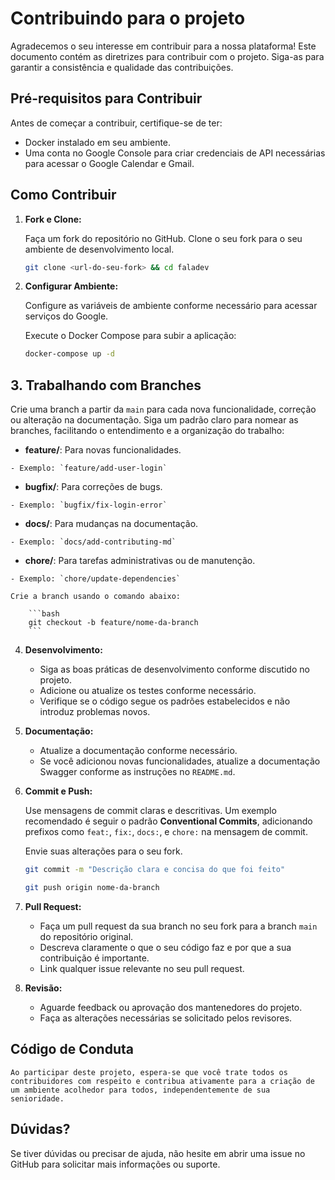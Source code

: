# Contribuindo para o projeto

Agradecemos o seu interesse em contribuir para a nossa plataforma! Este documento contém as diretrizes para contribuir com o projeto. Siga-as para garantir a consistência e qualidade das contribuições.

## Pré-requisitos para Contribuir

Antes de começar a contribuir, certifique-se de ter:

   - Docker instalado em seu ambiente.
   - Uma conta no Google Console para criar credenciais de API necessárias para acessar o Google Calendar e Gmail.

## Como Contribuir

1. **Fork e Clone:**

    Faça um fork do repositório no GitHub.
    Clone o seu fork para o seu ambiente de desenvolvimento local.
    
    ```bash
    git clone <url-do-seu-fork> && cd faladev
    ```

2. **Configurar Ambiente:**

   Configure as variáveis de ambiente conforme necessário para acessar serviços do Google.
   
   Execute o Docker Compose para subir a aplicação:
   
    ```bash
    docker-compose up -d
     ```

## 3. Trabalhando com Branches

   Crie uma branch a partir da `main` para cada nova funcionalidade, correção ou alteração na documentação. Siga um padrão claro para nomear as branches, facilitando o entendimento e a organização do trabalho:

   - **feature/**: Para novas funcionalidades.  
   
    - Exemplo: `feature/add-user-login`  

   - **bugfix/**: Para correções de bugs.  
   
    - Exemplo: `bugfix/fix-login-error`  

   - **docs/**: Para mudanças na documentação.  
   
    - Exemplo: `docs/add-contributing-md`  

   - **chore/**: Para tarefas administrativas ou de manutenção.  
   
    - Exemplo: `chore/update-dependencies` 

    Crie a branch usando o comando abaixo:
    
        ```bash
        git checkout -b feature/nome-da-branch
        ```
    
4. **Desenvolvimento:**

   - Siga as boas práticas de desenvolvimento conforme discutido no projeto.
   - Adicione ou atualize os testes conforme necessário.
   - Verifique se o código segue os padrões estabelecidos e não introduz problemas novos.

5. **Documentação:**

   - Atualize a documentação conforme necessário.
   - Se você adicionou novas funcionalidades, atualize a documentação Swagger conforme as instruções no `README.md`.

6. **Commit e Push:**

   Use mensagens de commit claras e descritivas. Um exemplo recomendado é seguir o padrão **Conventional Commits**, adicionando prefixos como `feat:`, `fix:`, `docs:`, e `chore:` na mensagem de commit.  

   Envie suas alterações para o seu fork.
    ```bash
    git commit -m "Descrição clara e concisa do que foi feito"
     ```

    ```bash
    git push origin nome-da-branch
     ```

7. **Pull Request:**

    - Faça um pull request da sua branch no seu fork para a branch `main` do repositório original.
    - Descreva claramente o que o seu código faz e por que a sua contribuição é importante.
    - Link qualquer issue relevante no seu pull request.

8. **Revisão:**

    - Aguarde feedback ou aprovação dos mantenedores do projeto.
    - Faça as alterações necessárias se solicitado pelos revisores.

## Código de Conduta

    Ao participar deste projeto, espera-se que você trate todos os contribuidores com respeito e contribua ativamente para a criação de um ambiente acolhedor para todos, independentemente de sua senioridade.

## Dúvidas?

   Se tiver dúvidas ou precisar de ajuda, não hesite em abrir uma issue no GitHub para solicitar mais informações ou suporte.
